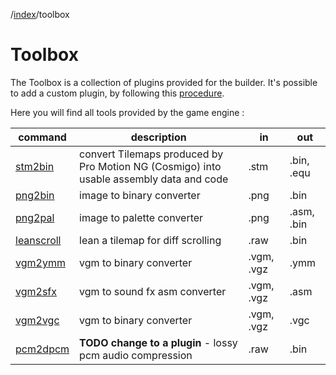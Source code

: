 /[index]/toolbox

[index]: ../readme.md

# Toolbox

The Toolbox is a collection of plugins provided for the builder. It's possible to add a custom plugin, by following this [procedure][plugin-add].

[plugin-add]: ./plugin-add.md

Here you will find all tools provided by the game engine :

|command|description|in|out|
|-|-|-|-|
|[stm2bin][stm2bin]|convert Tilemaps produced by Pro Motion NG (Cosmigo) into usable assembly data and code|.stm|.bin, .equ|
|[png2bin][png2bin]|image to binary converter|.png|.bin|
|[png2pal][png2pal]|image to palette converter|.png|.asm, .bin|
|[leanscroll][leanscroll]|lean a tilemap for diff scrolling|.raw|.bin|
|[vgm2ymm][vgm2ymm]|vgm to binary converter|.vgm, .vgz|.ymm|
|[vgm2sfx][vgm2sfx]|vgm to sound fx asm converter|.vgm, .vgz|.asm|
|[vgm2vgc][vgm2vgc]|vgm to binary converter|.vgm, .vgz|.vgc|
|[pcm2dpcm][pcm2dpcm]|**TODO change to a plugin** - lossy pcm audio compression|.raw|.bin|

[stm2bin]: ../toolbox/graphics/tilemap/stm/readme.md
[png2bin]: ../toolbox/graphics/png2bin/readme.md
[png2pal]: ../toolbox/graphics/png2pal/readme.md
[leanscroll]: ../toolbox/graphics/tilemap/leanscroll/readme.md
[pcm2dpcm]: ../toolbox/third-party/src/audio/dpcm/readme.md
[vgm2ymm]: ../toolbox/audio/vgm2ymm/readme.md
[vgm2sfx]: ../toolbox/audio/vgm2sfx/readme.md
[vgm2vgc]: ../toolbox/audio/vgm2vgc/readme.md